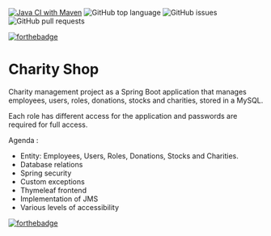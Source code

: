 [![Java CI with Maven](https://github.com/YurMada/CharityShop/actions/workflows/maven.yml/badge.svg)](https://github.com/YurMada/CharityShop/actions/workflows/maven.yml)
![GitHub top language](https://img.shields.io/github/languages/top/YurMada/CharityShop)
![GitHub issues](https://img.shields.io/github/issues-raw/YurMada/CharityShop)
![GitHub pull requests](https://img.shields.io/github/issues-pr/YurMada/CharityShop)

[![forthebadge](https://forthebadge.com/images/badges/made-with-java.svg)](https://forthebadge.com)
# Charity Shop
Charity management project as a Spring Boot application that manages employees, users, roles,
donations, stocks and charities, stored in a MySQL.

Each role has different access for the application and passwords are required for full access.

Agenda :
- Entity: Employees, Users, Roles, Donations, Stocks and Charities. 
- Database relations 
- Spring security 
- Custom exceptions
- Thymeleaf frontend
- Implementation of JMS
- Various levels of accessibility
 

[![forthebadge](https://forthebadge.com/images/badges/powered-by-coffee.svg)](https://forthebadge.com)
